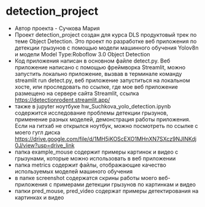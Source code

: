 # detection_project
- Автор проекта - Сучкова Мария
- Проект detection_project создан для курса DLS продуктовый трек по теме Object Detection. Это проект по разработке веб приложения по детекции грызунов с помощью модели машинного обучения Yolov8n и модели Model Type:Roboflow 3.0 Object Detection 
- Код приложения написан в основном файле detect.py. Веб приложение написано с помощью фреймворка Streamlit, можно запустить локально приложение, вызвав в терминале команду streamlit run detect.py, веб приложение запуститься на локальном хосте, или проследовать по ссылке, где мое веб приложение размещено на сервере сайта Streamlit, ссылка https://detectionrodent.streamlit.app/
- также в jupyter ноутбуке hw_Suchkova_yolo_detection.ipynb содержится исследование проблемы детекции грызунов, применение разных моделей, демонстрация работы приложения. Если на гитхаб не открылся ноутбук, можно посмотреть по ссылке с моего гугл диска https://drive.google.com/file/d/1MH5jKOScEXO1MHnXN7SXcz9NJINKdj0J/view?usp=drive_link
- папка example_mouse содержит примеры картинок и видео с грызунами, которые можно использовать в веб приложении
- папка metrics содержит файлы, отображающие качество используемых моделей машиного обучения
- в папке screenshot содержатся скрины работы моего веб-приложения с примерами детекции грызунов по картинкам и видео 
- папки pred_mouse, pred_video содержат примеры детектирования на картинках и видео